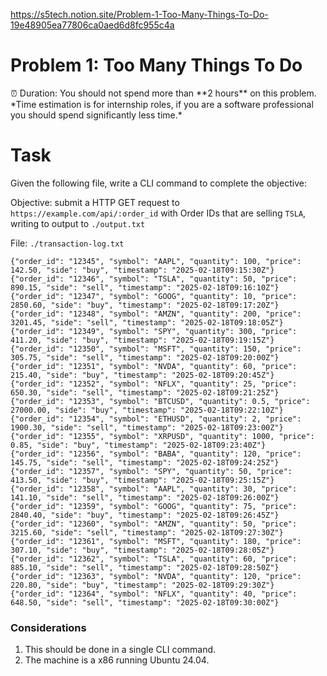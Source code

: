 https://s5tech.notion.site/Problem-1-Too-Many-Things-To-Do-19e48905ea77806ca0aed6d8fc955c4a

# Problem 1: Too Many Things To Do

<aside>
⏰ Duration: You should not spend more than **2 hours** on this problem.
*Time estimation is for internship roles, if you are a software professional you should spend significantly less time.*

</aside>

# Task

Given the following file, write a CLI command to complete the objective:

Objective: submit a HTTP GET request to `https://example.com/api/:order_id` with Order IDs that are selling `TSLA`, writing to output to `./output.txt`

File: `./transaction-log.txt`

```
{"order_id": "12345", "symbol": "AAPL", "quantity": 100, "price": 142.50, "side": "buy", "timestamp": "2025-02-18T09:15:30Z"}
{"order_id": "12346", "symbol": "TSLA", "quantity": 50, "price": 890.15, "side": "sell", "timestamp": "2025-02-18T09:16:10Z"}
{"order_id": "12347", "symbol": "GOOG", "quantity": 10, "price": 2850.60, "side": "buy", "timestamp": "2025-02-18T09:17:20Z"}
{"order_id": "12348", "symbol": "AMZN", "quantity": 200, "price": 3201.45, "side": "sell", "timestamp": "2025-02-18T09:18:05Z"}
{"order_id": "12349", "symbol": "SPY", "quantity": 300, "price": 411.20, "side": "buy", "timestamp": "2025-02-18T09:19:15Z"}
{"order_id": "12350", "symbol": "MSFT", "quantity": 150, "price": 305.75, "side": "sell", "timestamp": "2025-02-18T09:20:00Z"}
{"order_id": "12351", "symbol": "NVDA", "quantity": 60, "price": 215.40, "side": "buy", "timestamp": "2025-02-18T09:20:45Z"}
{"order_id": "12352", "symbol": "NFLX", "quantity": 25, "price": 650.30, "side": "sell", "timestamp": "2025-02-18T09:21:25Z"}
{"order_id": "12353", "symbol": "BTCUSD", "quantity": 0.5, "price": 27000.00, "side": "buy", "timestamp": "2025-02-18T09:22:10Z"}
{"order_id": "12354", "symbol": "ETHUSD", "quantity": 2, "price": 1900.30, "side": "sell", "timestamp": "2025-02-18T09:23:00Z"}
{"order_id": "12355", "symbol": "XRPUSD", "quantity": 1000, "price": 0.85, "side": "buy", "timestamp": "2025-02-18T09:23:40Z"}
{"order_id": "12356", "symbol": "BABA", "quantity": 120, "price": 145.75, "side": "sell", "timestamp": "2025-02-18T09:24:25Z"}
{"order_id": "12357", "symbol": "SPY", "quantity": 50, "price": 413.50, "side": "buy", "timestamp": "2025-02-18T09:25:15Z"}
{"order_id": "12358", "symbol": "AAPL", "quantity": 30, "price": 141.10, "side": "sell", "timestamp": "2025-02-18T09:26:00Z"}
{"order_id": "12359", "symbol": "GOOG", "quantity": 75, "price": 2840.40, "side": "buy", "timestamp": "2025-02-18T09:26:45Z"}
{"order_id": "12360", "symbol": "AMZN", "quantity": 50, "price": 3215.60, "side": "sell", "timestamp": "2025-02-18T09:27:30Z"}
{"order_id": "12361", "symbol": "MSFT", "quantity": 180, "price": 307.10, "side": "buy", "timestamp": "2025-02-18T09:28:05Z"}
{"order_id": "12362", "symbol": "TSLA", "quantity": 60, "price": 885.10, "side": "sell", "timestamp": "2025-02-18T09:28:50Z"}
{"order_id": "12363", "symbol": "NVDA", "quantity": 120, "price": 220.80, "side": "buy", "timestamp": "2025-02-18T09:29:30Z"}
{"order_id": "12364", "symbol": "NFLX", "quantity": 40, "price": 648.50, "side": "sell", "timestamp": "2025-02-18T09:30:00Z"}
```

### Considerations

1. This should be done in a single CLI command.
2. The machine is a x86 running Ubuntu 24.04.
